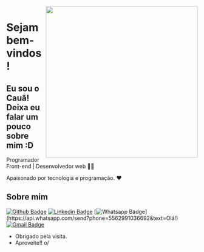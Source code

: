 <img align="right" width="400" height="400" src="https://media4.giphy.com/media/v1.Y2lkPTc5MGI3NjExeXkzbXNtbDh4ZnlmeXY2b2p5d2V6eGU4aDQ2aGU5M3FjYnd6amVlZCZlcD12MV9pbnRlcm5hbF9naWZfYnlfaWQmY3Q9Zw/TADJ0HCgG7oxW/giphy.gif">


# Sejam bem-vindos!
## Eu sou o Cauã!  Deixa eu falar um pouco sobre mim :D

Programador Front-end | Desenvolvedor web 👨‍💻

Apaixonado por tecnologia e programação. ❤



## Sobre mim

[![Github Badge](https://img.shields.io/badge/-Github-000?style=flat-square&logo=Github&logoColor=white&link=https://github.com/Lucasdfg07)](https://github.com/Sr-bo)
[![Linkedin Badge](https://img.shields.io/badge/-LinkedIn-blue?style=flat-square&logo=Linkedin&logoColor=white&link=https://www.linkedin.com/in/cau%C3%A3fernandes/)](https://www.linkedin.com/in/cau%C3%A3fernandes/)
[![Whatsapp Badge](https://img.shields.io/badge/-Whatsapp-4CA143?style=flat-square&labelColor=4CA143&logo=whatsapp&logoColor=white&link=https://api.whatsapp.com/send?phone=5522997285662&text=Hello!)](https://api.whatsapp.com/send?phone=5562991036692&text=Olá!)
[![Gmail Badge](https://img.shields.io/badge/-Gmail-c14438?style=flat-square&logo=Gmail&logoColor=white&link=mailto:cauafs2@gmail.com)](mailto:cauafs2@gmail.com)


- Obrigado pela visita. 
- Aproveite!! o/
